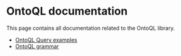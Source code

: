 # OntoQL documentation

This page contains all documentation related to the OntoQL library.

* [OntoQL Query examples](query_examples)
* [OntoQL grammar](grammar)